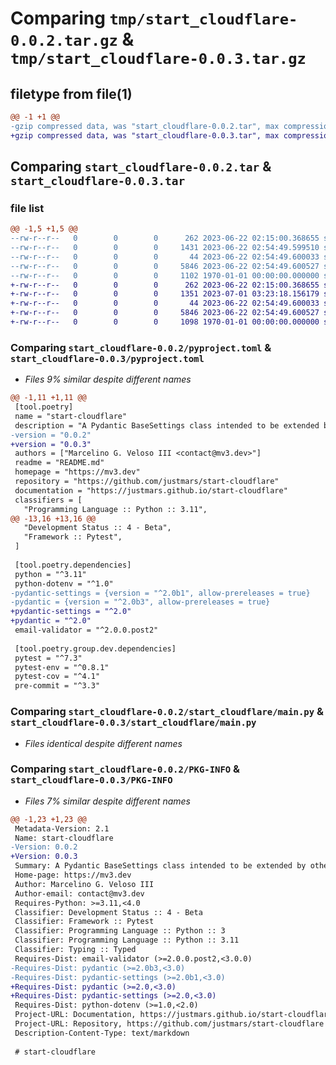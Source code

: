 # Comparing `tmp/start_cloudflare-0.0.2.tar.gz` & `tmp/start_cloudflare-0.0.3.tar.gz`

## filetype from file(1)

```diff
@@ -1 +1 @@
-gzip compressed data, was "start_cloudflare-0.0.2.tar", max compression
+gzip compressed data, was "start_cloudflare-0.0.3.tar", max compression
```

## Comparing `start_cloudflare-0.0.2.tar` & `start_cloudflare-0.0.3.tar`

### file list

```diff
@@ -1,5 +1,5 @@
--rw-r--r--   0        0        0      262 2023-06-22 02:15:00.368655 start_cloudflare-0.0.2/README.md
--rw-r--r--   0        0        0     1431 2023-06-22 02:54:49.599510 start_cloudflare-0.0.2/pyproject.toml
--rw-r--r--   0        0        0       44 2023-06-22 02:54:49.600033 start_cloudflare-0.0.2/start_cloudflare/__init__.py
--rw-r--r--   0        0        0     5846 2023-06-22 02:54:49.600527 start_cloudflare-0.0.2/start_cloudflare/main.py
--rw-r--r--   0        0        0     1102 1970-01-01 00:00:00.000000 start_cloudflare-0.0.2/PKG-INFO
+-rw-r--r--   0        0        0      262 2023-06-22 02:15:00.368655 start_cloudflare-0.0.3/README.md
+-rw-r--r--   0        0        0     1351 2023-07-01 03:23:18.156179 start_cloudflare-0.0.3/pyproject.toml
+-rw-r--r--   0        0        0       44 2023-06-22 02:54:49.600033 start_cloudflare-0.0.3/start_cloudflare/__init__.py
+-rw-r--r--   0        0        0     5846 2023-06-22 02:54:49.600527 start_cloudflare-0.0.3/start_cloudflare/main.py
+-rw-r--r--   0        0        0     1098 1970-01-01 00:00:00.000000 start_cloudflare-0.0.3/PKG-INFO
```

### Comparing `start_cloudflare-0.0.2/pyproject.toml` & `start_cloudflare-0.0.3/pyproject.toml`

 * *Files 9% similar despite different names*

```diff
@@ -1,11 +1,11 @@
 [tool.poetry]
 name = "start-cloudflare"
 description = "A Pydantic BaseSettings class intended to be extended by other Cloudflare services."
-version = "0.0.2"
+version = "0.0.3"
 authors = ["Marcelino G. Veloso III <contact@mv3.dev>"]
 readme = "README.md"
 homepage = "https://mv3.dev"
 repository = "https://github.com/justmars/start-cloudflare"
 documentation = "https://justmars.github.io/start-cloudflare"
 classifiers = [
   "Programming Language :: Python :: 3.11",
@@ -13,16 +13,16 @@
   "Development Status :: 4 - Beta",
   "Framework :: Pytest",
 ]
 
 [tool.poetry.dependencies]
 python = "^3.11"
 python-dotenv = "^1.0"
-pydantic-settings = {version = "^2.0b1", allow-prereleases = true}
-pydantic = {version = "^2.0b3", allow-prereleases = true}
+pydantic-settings = "^2.0"
+pydantic = "^2.0"
 email-validator = "^2.0.0.post2"
 
 [tool.poetry.group.dev.dependencies]
 pytest = "^7.3"
 pytest-env = "^0.8.1"
 pytest-cov = "^4.1"
 pre-commit = "^3.3"
```

### Comparing `start_cloudflare-0.0.2/start_cloudflare/main.py` & `start_cloudflare-0.0.3/start_cloudflare/main.py`

 * *Files identical despite different names*

### Comparing `start_cloudflare-0.0.2/PKG-INFO` & `start_cloudflare-0.0.3/PKG-INFO`

 * *Files 7% similar despite different names*

```diff
@@ -1,23 +1,23 @@
 Metadata-Version: 2.1
 Name: start-cloudflare
-Version: 0.0.2
+Version: 0.0.3
 Summary: A Pydantic BaseSettings class intended to be extended by other Cloudflare services.
 Home-page: https://mv3.dev
 Author: Marcelino G. Veloso III
 Author-email: contact@mv3.dev
 Requires-Python: >=3.11,<4.0
 Classifier: Development Status :: 4 - Beta
 Classifier: Framework :: Pytest
 Classifier: Programming Language :: Python :: 3
 Classifier: Programming Language :: Python :: 3.11
 Classifier: Typing :: Typed
 Requires-Dist: email-validator (>=2.0.0.post2,<3.0.0)
-Requires-Dist: pydantic (>=2.0b3,<3.0)
-Requires-Dist: pydantic-settings (>=2.0b1,<3.0)
+Requires-Dist: pydantic (>=2.0,<3.0)
+Requires-Dist: pydantic-settings (>=2.0,<3.0)
 Requires-Dist: python-dotenv (>=1.0,<2.0)
 Project-URL: Documentation, https://justmars.github.io/start-cloudflare
 Project-URL: Repository, https://github.com/justmars/start-cloudflare
 Description-Content-Type: text/markdown
 
 # start-cloudflare
```

